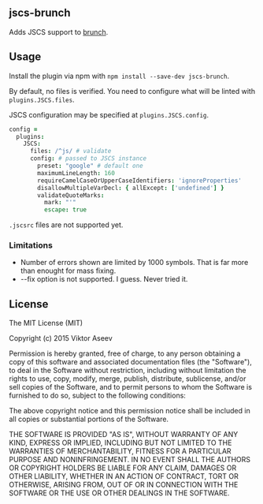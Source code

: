 ## jscs-brunch
Adds JSCS support to
[brunch](http://brunch.io).

## Usage
Install the plugin via npm with `npm install --save-dev jscs-brunch`.

By default, no files is verified. You need to configure what will be linted with `plugins.JSCS.files`.

JSCS configuration may be specified at `plugins.JSCS.config`.

```coffeescript
config =
  plugins:
    JSCS:
      files: /^js/ # validate
      config: # passed to JSCS instance
        preset: "google" # default one
        maximumLineLength: 160
        requireCamelCaseOrUpperCaseIdentifiers: 'ignoreProperties'
        disallowMultipleVarDecl: { allExcept: ['undefined'] }
        validateQuoteMarks:
          mark: "'"
          escape: true
```

`.jscsrc` files are not supported yet.

### Limitations
* Number of errors shown are limited by 1000 symbols. That is far more than enought for mass fixing.
* --fix option is not supported. I guess. Never tried it.

## License

The MIT License (MIT)

Copyright (c) 2015 Viktor Aseev

Permission is hereby granted, free of charge, to any person obtaining a copy
of this software and associated documentation files (the "Software"), to deal
in the Software without restriction, including without limitation the rights
to use, copy, modify, merge, publish, distribute, sublicense, and/or sell
copies of the Software, and to permit persons to whom the Software is
furnished to do so, subject to the following conditions:

The above copyright notice and this permission notice shall be included in
all copies or substantial portions of the Software.

THE SOFTWARE IS PROVIDED "AS IS", WITHOUT WARRANTY OF ANY KIND, EXPRESS OR
IMPLIED, INCLUDING BUT NOT LIMITED TO THE WARRANTIES OF MERCHANTABILITY,
FITNESS FOR A PARTICULAR PURPOSE AND NONINFRINGEMENT. IN NO EVENT SHALL THE
AUTHORS OR COPYRIGHT HOLDERS BE LIABLE FOR ANY CLAIM, DAMAGES OR OTHER
LIABILITY, WHETHER IN AN ACTION OF CONTRACT, TORT OR OTHERWISE, ARISING FROM,
OUT OF OR IN CONNECTION WITH THE SOFTWARE OR THE USE OR OTHER DEALINGS IN
THE SOFTWARE.
